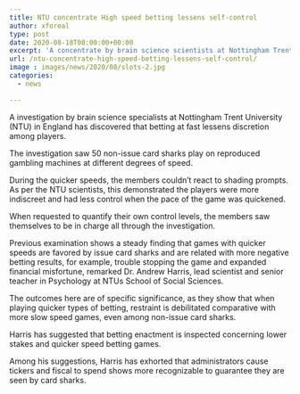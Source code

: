 ```yaml
---
title: NTU concentrate High speed betting lessens self-control
author: xforeal 
type: post
date: 2020-08-18T00:00:00+00:00
excerpt: 'A concentrate by brain science scientists at Nottingham Trent University (NTU) in England has discovered that betting at rapid lessens restraint among players '
url: /ntu-concentrate-high-speed-betting-lessens-self-control/
image : images/news/2020/08/slots-2.jpg
categories:
  - news

---
```

A investigation by brain science specialists at Nottingham Trent University (NTU) in England has discovered that betting at fast lessens discretion among players. 

The investigation saw 50 non-issue card sharks play on reproduced gambling machines at different degrees of speed. 

During the quicker speeds, the members couldn&#8217;t react to shading prompts. As per the NTU scientists, this demonstrated the players were more indiscreet and had less control when the pace of the game was quickened. 

When requested to quantify their own control levels, the members saw themselves to be in charge all through the investigation. 

Previous examination shows a steady finding that games with quicker speeds are favored by issue card sharks and are related with more negative betting results, for example, trouble stopping the game and expanded financial misfortune, remarked Dr. Andrew Harris, lead scientist and senior teacher in Psychology at NTUs School of Social Sciences. 

The outcomes here are of specific significance, as they show that when playing quicker types of betting, restraint is debilitated comparative with more slow speed games, even among non-issue card sharks. 

Harris has suggested that betting enactment is inspected concerning lower stakes and quicker speed betting games. 

Among his suggestions, Harris has exhorted that administrators cause tickers and fiscal to spend shows more recognizable to guarantee they are seen by card sharks.